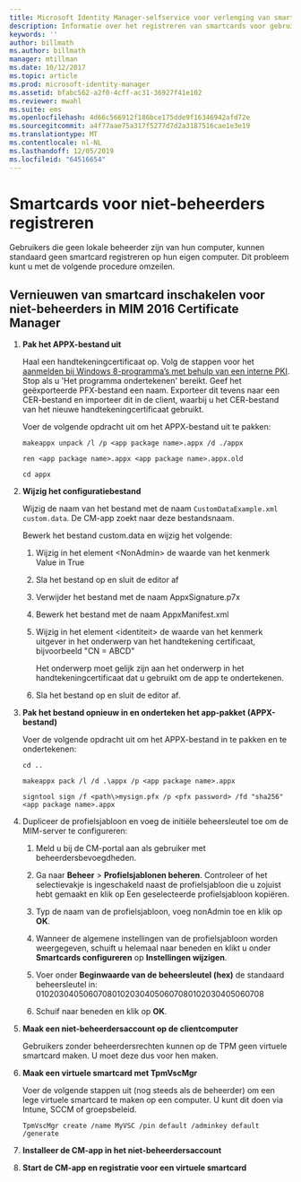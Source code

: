 ```yaml
---
title: Microsoft Identity Manager-selfservice voor verlenging van smartcard zonder Administrator-toegang | Microsoft Docs
description: Informatie over het registreren van smartcards voor gebruikers die geen beheerdersrechten hebben voor hun computers, zodat ze de certificaatbeheerder kunnen gebruiken.
keywords: ''
author: billmath
ms.author: billmath
manager: mtillman
ms.date: 10/12/2017
ms.topic: article
ms.prod: microsoft-identity-manager
ms.assetid: bfabc562-a2f0-4cff-ac31-36927f41e102
ms.reviewer: mwahl
ms.suite: ems
ms.openlocfilehash: 4d66c566912f186bce175dde9f16346942afd72e
ms.sourcegitcommit: a4f77aae75a317f5277d7d2a3187516cae1e3e19
ms.translationtype: MT
ms.contentlocale: nl-NL
ms.lasthandoff: 12/05/2019
ms.locfileid: "64516654"
---
```

# <a name="enroll-smart-cards-for-non-administrators"></a>Smartcards voor niet-beheerders registreren
Gebruikers die geen lokale beheerder zijn van hun computer, kunnen standaard geen smartcard registreren op hun eigen computer. Dit probleem kunt u met de volgende procedure omzeilen.

## <a name="enabling-smart-card-renewal-for-non-admins-in-mim-2016-certificate-manager"></a>Vernieuwen van smartcard inschakelen voor niet-beheerders in MIM 2016 Certificate Manager

1.  **Pak het APPX-bestand uit**

    Haal een handtekeningcertificaat op. Volg de stappen voor het [aanmelden bij Windows 8-programma’s met behulp van een interne PKI](http://blogs.technet.com/b/deploymentguys/archive/2013/06/14/signing-windows-8-applications-using-an-internal-pki.aspx). Stop als u 'Het programma ondertekenen' bereikt. Geef het geëxporteerde PFX-bestand een naam. Exporteer dit tevens naar een CER-bestand en importeer dit in de client, waarbij u het CER-bestand van het nieuwe handtekeningcertificaat gebruikt.

    Voer de volgende opdracht uit om het APPX-bestand uit te pakken:

    `makeappx unpack /l /p <app package name>.appx /d ./appx`

    `ren <app package name>.appx <app package name>.appx.old`

    `cd appx`

2.  **Wijzig het configuratiebestand**

    Wijzig de naam van het bestand met de naam `CustomDataExample.xml custom.data`. De CM-app zoekt naar deze bestandsnaam.

    Bewerk het bestand custom.data en wijzig het volgende:

    1.  Wijzig in het element &lt;NonAdmin&gt; de waarde van het kenmerk Value in True

    2.  Sla het bestand op en sluit de editor af

    3.  Verwijder het bestand met de naam AppxSignature.p7x

    4.  Bewerk het bestand met de naam AppxManifest.xml

    5.  Wijzig in het element &lt;identiteit&gt; de waarde van het kenmerk uitgever in het onderwerp van het handtekening certificaat, bijvoorbeeld "CN = ABCD"

        Het onderwerp moet gelijk zijn aan het onderwerp in het handtekeningcertificaat dat u gebruikt om de app te ondertekenen.

    6.  Sla het bestand op en sluit de editor af.

3.  **Pak het bestand opnieuw in en onderteken het app-pakket (APPX-bestand)**

    Voer de volgende opdracht uit om het APPX-bestand in te pakken en te ondertekenen:

    `cd ..`

    `makeappx pack /l /d .\appx /p <app package name>.appx`

    `signtool sign /f <path\>mysign.pfx /p <pfx password> /fd "sha256" <app package name>.appx`

4.  Dupliceer de profielsjabloon en voeg de initiële beheersleutel toe om de MIM-server te configureren:

    1.  Meld u bij de CM-portal aan als gebruiker met beheerdersbevoegdheden.

    2.  Ga naar **Beheer** &gt; **Profielsjablonen beheren**. Controleer of het selectievakje is ingeschakeld naast de profielsjabloon die u zojuist hebt gemaakt en klik op Een geselecteerde profielsjabloon kopiëren.

    3.  Typ de naam van de profielsjabloon, voeg nonAdmin toe en klik op **OK**.

    4.  Wanneer de algemene instellingen van de profielsjabloon worden weergegeven, schuift u helemaal naar beneden en klikt u onder **Smartcards configureren** op **Instellingen wijzigen**.

    5.  Voer onder **Beginwaarde van de beheersleutel (hex)** de standaard beheersleutel in: 010203040506070801020304050607080102030405060708

    6.  Schuif naar beneden en klik op **OK**.

5.  **Maak een niet-beheerdersaccount op de clientcomputer**

    Gebruikers zonder beheerdersrechten kunnen op de TPM geen virtuele smartcard maken. U moet deze dus voor hen maken.

6.  **Maak een virtuele smartcard met TpmVscMgr**

    Voer de volgende stappen uit (nog steeds als de beheerder) om een lege virtuele smartcard te maken op een computer. U kunt dit doen via Intune, SCCM of groepsbeleid.

    `TpmVscMgr create /name MyVSC /pin default /adminkey default /generate`

7.  **Installeer de CM-app in het niet-beheerdersaccount**

8.  **Start de CM-app en registratie voor een virtuele smartcard**

